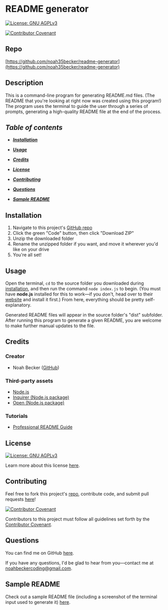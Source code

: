 # README generator
[![License: GNU AGPLv3](https://img.shields.io/badge/License-GNU%20AGPLv3-informational.svg)](https://choosealicense.com/licenses/agpl-3.0)

[![Contributor Covenant](https://img.shields.io/badge/Contributor%20Covenant-2.1-4baaaa.svg)](https://www.contributor-covenant.org/version/2/1/code_of_conduct/)
    

## Repo
[https://github.com/noah35becker/readme-generator](https://github.com/noah35becker/readme-generator)


## Description
This is a command-line program for generating README.md files. (The README that you're looking at right now was created using this program!) The program uses the terminal to guide the user through a series of prompts, generating a high-quality README file at the end of the process.


<i><b>
## Table of contents
- [Installation](#installation)
- [Usage](#usage)
- [Credits](#credits)
- [License](#license)

- [Contributing](#contributing)

- [Questions](#questions)
- [Sample README](#sample-readme)
</i></b>


## Installation
1. Navigate to this project's [GitHub repo](https://github.com/noah35becker/readme-generator)
2. Click the green "Code" button, then click "Download ZIP"
3. Unzip the downloaded folder
4. Rename the unzipped folder if you want, and move it wherever you'd like on your drive
5. You're all set!


## Usage
Open the terminal, ```cd``` to the source folder you downloaded during [installation](#installation), and then run the command ```node index.js``` to begin. (You must have <b>node.js</b> installed for this to work—if you don't, head over to their [website](https://nodejs.org/) and install it first.) From here, everything should be pretty self-explanatory. 

Generated README files will appear in the source folder's "dist" subfolder. After running this program to generate a given README, you are welcome to make further manual updates to the file.


## Credits

### Creator
- Noah Becker ([GitHub](https://github.com/noah35becker))


### Third-party assets
- [Node.js](https://nodejs.org/)
- [Inquirer (Node.js package)](https://www.npmjs.com/package/inquirer)
- [Open (Node.js package)](https://www.npmjs.com/package/open)


### Tutorials
- [Professional README Guide](https://coding-boot-camp.github.io/full-stack/github/professional-readme-guide)


## License

[![License: GNU AGPLv3](https://img.shields.io/badge/License-GNU%20AGPLv3-informational.svg)](https://choosealicense.com/licenses/agpl-3.0)

Learn more about this license [here](https://choosealicense.com/licenses/agpl-3.0).






## Contributing
Feel free to fork this project's [repo](https://github.com/noah35becker/readme-generator), contribute code, and submit pull requests [here](https://github.com/noah35becker/readme-generator/pulls)!

[![Contributor Covenant](https://img.shields.io/badge/Contributor%20Covenant-2.1-4baaaa.svg)](https://www.contributor-covenant.org/version/2/1/code_of_conduct/)

Contributors to this project must follow all guidelines set forth by the [Contributor Covenant](https://www.contributor-covenant.org/version/2/1/code_of_conduct/).






## Questions
You can find me on GitHub [here](https://github.com/noah35becker).

If you have any questions, I'd be glad to hear from you—contact me at [noahbeckercoding@gmail.com](mailto:noahbeckercoding@gmail.com).



## Sample README
Check out a sample README file (including a screenshot of the terminal input used to generate it) [here](./dist/sample-readme.md).